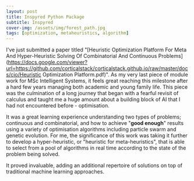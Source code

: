 ```yaml
---
layout: post
title: Inspyred Python Package
subtitle: Inspyred
cover-img: /assets/img/forest_path.jpg
tags: [optimization, metaheuristics, algorithm]
---
```


I've just submitted a paper titled "[Heuristic Optimization Platform For Meta And Hyper-Heuristic Solving Of Combinatorial And Continuous Problems](https://docs.google.com/viewer?url=https://github.com/corticalstack/corticalstack.github.io/raw/master/docs/cio/Heuristic Optimization Platform.pdf)". 
As my very last piece of module work for MSc Intelligent Systems, it feels great reaching this milestone after a hard few years managing both academic and young family life.
This piece was the culmination of a long journey that began with a fearful revisit of calculus and taught me a huge amount about a building block of AI that I had not encountered before - optimisation. 

It was a great learning experience understanding two types of problems; continuous and combinatorial, and how to achieve "**good enough**" results using a variety of optimisation algorithms including particle swarm and genetic evolution.
For me, the significance of this work was taking it further to develop a hyper-heuristic, or "heuristic for meta-heuristics", that is able to select from a pool of algorithms in real time according to the state of the problem being solved. 

It proved invaluable, adding an additional repertoire of solutions on top of traditional machine learning approaches.  